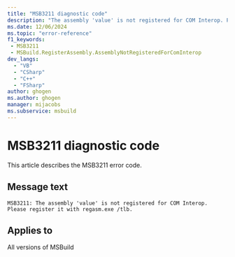 ```yaml
---
title: "MSB3211 diagnostic code"
description: "The assembly 'value' is not registered for COM Interop. Please register it with regasm.exe /tlb."
ms.date: 12/06/2024
ms.topic: "error-reference"
f1_keywords:
 - MSB3211
 - MSBuild.RegisterAssembly.AssemblyNotRegisteredForComInterop
dev_langs:
  - "VB"
  - "CSharp"
  - "C++"
  - "FSharp"
author: ghogen
ms.author: ghogen
manager: mijacobs
ms.subservice: msbuild
---
```


# MSB3211 diagnostic code

<!-- :::ErrorDefinitionDescription::: -->
<!-- :::editable-content name="introDescription"::: -->
This article describes the MSB3211 error code.
<!-- :::editable-content-end::: -->

## Message text

```output
MSB3211: The assembly 'value' is not registered for COM Interop. Please register it with regasm.exe /tlb.
```

<!-- :::editable-content name="postOutputDescription"::: -->
<!--
{StrBegin="MSB3211: "}
-->
<!-- :::editable-content-end::: -->
<!-- :::ErrorDefinitionDescription-end::: -->

## Applies to

All versions of MSBuild
